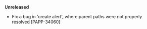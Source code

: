 **Unreleased**
- Fix a bug in 'create alert', where parent paths were not properly resolved [PAPP-34060]
